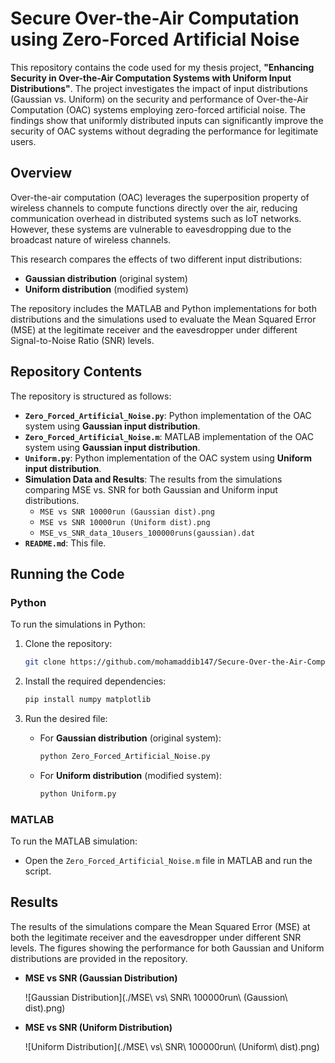 # Secure Over-the-Air Computation using Zero-Forced Artificial Noise

This repository contains the code used for my thesis project, **"Enhancing Security in Over-the-Air Computation Systems with Uniform Input Distributions"**. The project investigates the impact of input distributions (Gaussian vs. Uniform) on the security and performance of Over-the-Air Computation (OAC) systems employing zero-forced artificial noise. The findings show that uniformly distributed inputs can significantly improve the security of OAC systems without degrading the performance for legitimate users.

## Overview

Over-the-air computation (OAC) leverages the superposition property of wireless channels to compute functions directly over the air, reducing communication overhead in distributed systems such as IoT networks. However, these systems are vulnerable to eavesdropping due to the broadcast nature of wireless channels.

This research compares the effects of two different input distributions:
- **Gaussian distribution** (original system)
- **Uniform distribution** (modified system)

The repository includes the MATLAB and Python implementations for both distributions and the simulations used to evaluate the Mean Squared Error (MSE) at the legitimate receiver and the eavesdropper under different Signal-to-Noise Ratio (SNR) levels.

## Repository Contents

The repository is structured as follows:

- **`Zero_Forced_Artificial_Noise.py`**: Python implementation of the OAC system using **Gaussian input distribution**.
- **`Zero_Forced_Artificial_Noise.m`**: MATLAB implementation of the OAC system using **Gaussian input distribution**.
- **`Uniform.py`**: Python implementation of the OAC system using **Uniform input distribution**.
- **Simulation Data and Results**: The results from the simulations comparing MSE vs. SNR for both Gaussian and Uniform input distributions.
  - `MSE vs SNR 10000run (Gaussian dist).png`
  - `MSE vs SNR 10000run (Uniform dist).png`
  - `MSE_vs_SNR_data_10users_100000runs(gaussian).dat`
- **`README.md`**: This file.

## Running the Code

### Python
To run the simulations in Python:

1. Clone the repository:
    ```bash
    git clone https://github.com/mohamaddib147/Secure-Over-the-Air-Computation-using-Zero-Forced-Artificial-Noise.git
    ```

2. Install the required dependencies:
    ```bash
    pip install numpy matplotlib
    ```

3. Run the desired file:
   - For **Gaussian distribution** (original system):
     ```bash
     python Zero_Forced_Artificial_Noise.py
     ```
   - For **Uniform distribution** (modified system):
     ```bash
     python Uniform.py
     ```

### MATLAB
To run the MATLAB simulation:
- Open the `Zero_Forced_Artificial_Noise.m` file in MATLAB and run the script.

## Results

The results of the simulations compare the Mean Squared Error (MSE) at both the legitimate receiver and the eavesdropper under different SNR levels. The figures showing the performance for both Gaussian and Uniform distributions are provided in the repository.

- **MSE vs SNR (Gaussian Distribution)**

  ![Gaussian Distribution](./MSE\ vs\ SNR\ 100000run\ (Gaussion\ dist).png)

- **MSE vs SNR (Uniform Distribution)**

  ![Uniform Distribution](./MSE\ vs\ SNR\ 100000run\ (Uniform\ dist).png)


